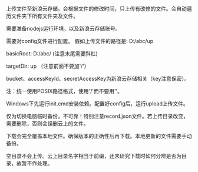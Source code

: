 上传文件至新浪云存储。会根据文件的修改时间，只上传有改修的文件。会自动遍历文件夹下所有文件夹及文件。

需要准备nodejs运行环境，以及新浪云存储账号。

需要对config文件进行配置。
假如上传文件的路径是: D:/abc/up

basicRoot: D:/abc/  (注意末尾需要斜杠)

targetDir: up  （注意前面不要加'/'）

bucket、accessKeyId、secretAccessKey为新浪云存储相关（key注意保密）。

注：统一使用POSIX路径格式，使用'/'而不要用'\'。

Windows下先运行init.cmd安装依赖。配置好config后，运行upload上传文件。

仅为切换电脑临时备份，不可靠！特别注意record.json文件。若上传目录改变，需要删除，否则会误删云上的文件。

下载会完全覆盖本地文件。确保版本的正确性后再下载。本地更新的文件需要手动备份。

空目录不会上传。云上目录名字相当于前缀，还未研究下载时如何分辨是否为目录，故暂不作处理。